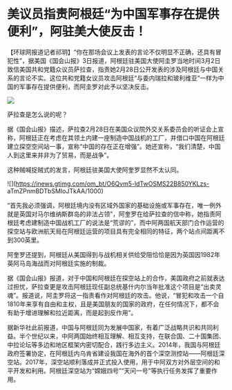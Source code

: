 # 美议员指责阿根廷“为中国军事存在提供便利”，阿驻美大使反击！

【环球网报道记者祁玥】“你在那场会议上发表的言论不仅明显不正确，还具有冒犯性”，据美国《国会山报》3日报道，阿根廷驻美国大使阿圭罗当地时间3月2日致信美国共和党籍众议员萨拉查，指责她2月28日公开发表的涉及阿根廷与中国关系的言论不实。这位共和党籍女议员攻击阿根廷“与委内瑞拉和玻利维亚”一样为中国的军事存在提供便利，而阿圭罗对此予以坚决反击。

![](https://inews.gtimg.com/om_bt/OlCnihKU6nJvz_kY2uMiP_8VomnA2h5q3ZWNL7ZpeFc7YAA/1000)

萨拉查是怎么说的呢？

据《国会山报》描述，萨拉查2月28日在美国众议院外交关系委员会的听证会上宣称，阿根廷正在考虑在其领土内建一座制造中国战机的工厂，并借口中国在阿根廷建立探空空间站一事，宣称“中国的存在正在增强”。她还宣称，“我们清楚，中国人到这里来并非为了贸易，而是战争”。

这种贼喊捉贼式的发言，阿根廷驻美国大使阿奎罗显然不太认同。

![](https://inews.gtimg.com/om_bt/O6Qvm5-ldTwOSMS22B850YKLzs-
aTmZPnmBDTbSMIoJTkAA/1000)

“首先我必须强调，阿根廷境内没有区域外国家的基础设施或军事存在，唯一例外就是英国对马尔维纳斯群岛的非法占领”，阿奎罗在给萨拉查的信中称，她指责阿根廷考虑建制造中国战机工厂的说法是“荒谬的”，而中阿两国航天部门合作运营的探空站与欧洲航天局在阿根廷运营的项目具有完全相同的特征，两个站点间距离不到300英里。

阿奎罗还提到，阿根廷从美国得到与战机相关供给受阻恰恰是因为英国因1982年英阿马岛海战而对阿根廷实施的制裁。

据《国会山报》报道，对于中国和阿根廷在探空站上的合作，美国政府之前就表达过担忧，萨拉查更是攻击阿根廷现任副总统基什内尔当年批准这个项目是“出卖灵魂”。报道说，阿圭罗将这一指责看作对阿根廷的攻击。他说，“冒犯和攻击一个自1810年来享有自由和主权，且是美国朋友的国家的政府，在任何情况下，都不会有助于增进理解和拉近距离，而是起到反作用”。

据新华社此前报道，中国与阿根廷同为发展中国家，有着广泛战略共识和共同利益。半个世纪以来，中阿两国始终相互理解、相互支持，在联合国、二十国集团、中拉论坛等多边和地区框架内密切配合，践行多边主义。2014年，我国与阿根廷政府签署协定，在阿根廷内乌肯省建设我国在海外的首个深空测控站――阿根廷深空站。2017年，深空站顺利落成并正式投入使用，用于中阿双方对外层空间的和平开发和利用。阿根廷深空站为“嫦娥四号”“天问一号”等执行任务发挥了重要作用。

